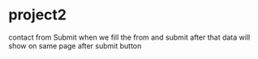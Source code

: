 # project2
contact from Submit 
when we fill the from and submit after that data will show on same page after submit button

